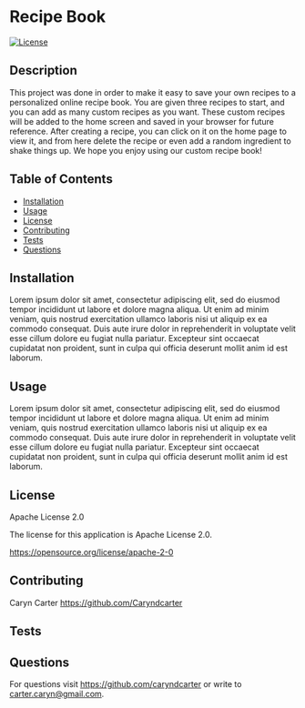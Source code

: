 # Recipe Book
[![License](https://img.shields.io/badge/License-Apache_2.0-blue.svg)](https://opensource.org/licenses/Apache-2.0)

## Description

This project was done in order to make it easy to save your own recipes to a personalized online recipe book. You are given three recipes to start, and you can add as many custom recipes as you want. These custom recipes will be added to the home screen and saved in your browser for future reference. After creating a recipe, you can click on it on the home page to view it, and from here delete the recipe or even add a random ingredient to shake things up. We hope you enjoy using our custom recipe book!  

## Table of Contents
- [Installation](#installation)
- [Usage](#usage)
- [License](#license)
- [Contributing](#contributing)
- [Tests](#tests)
- [Questions](#questions)

## Installation

Lorem ipsum dolor sit amet, consectetur adipiscing elit, sed do eiusmod tempor incididunt ut labore et dolore magna aliqua. Ut enim ad minim veniam, quis nostrud exercitation ullamco laboris nisi ut aliquip ex ea commodo consequat. Duis aute irure dolor in reprehenderit in voluptate velit esse cillum dolore eu fugiat nulla pariatur. Excepteur sint occaecat cupidatat non proident, sunt in culpa qui officia deserunt mollit anim id est laborum. 

## Usage

Lorem ipsum dolor sit amet, consectetur adipiscing elit, sed do eiusmod tempor incididunt ut labore et dolore magna aliqua. Ut enim ad minim veniam, quis nostrud exercitation ullamco laboris nisi ut aliquip ex ea commodo consequat. Duis aute irure dolor in reprehenderit in voluptate velit esse cillum dolore eu fugiat nulla pariatur. Excepteur sint occaecat cupidatat non proident, sunt in culpa qui officia deserunt mollit anim id est laborum. 

## License

Apache License 2.0

The license for this application is Apache License 2.0.

https://opensource.org/license/apache-2-0

## Contributing

Caryn Carter https://github.com/Caryndcarter 

## Tests



## Questions

For questions visit https://github.com/caryndcarter or write to carter.caryn@gmail.com.